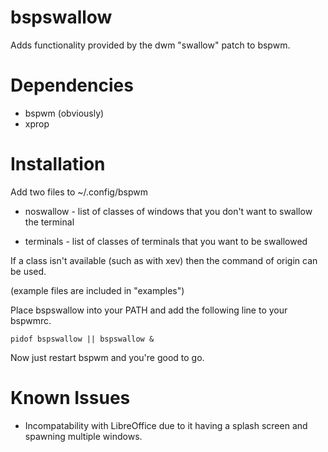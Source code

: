 # bspswallow
Adds functionality provided by the dwm "swallow" patch to bspwm.

# Dependencies

* bspwm (obviously)
* xprop

# Installation
Add two files to ~/.config/bspwm

* noswallow - list of classes of windows that you don't want to swallow the terminal

* terminals - list of classes of terminals that you want to be swallowed

If a class isn't available (such as with xev) then the command of origin can be used.

(example files are included in "examples")

Place bspswallow into your PATH and add the following line to your bspwmrc.

```
pidof bspswallow || bspswallow &
```

Now just restart bspwm and you're good to go.

# Known Issues

* Incompatability with LibreOffice due to it having a splash screen and spawning multiple windows.
